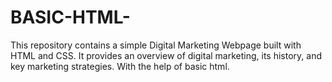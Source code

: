 # BASIC-HTML-
This repository contains a simple Digital Marketing Webpage built with HTML and CSS. It provides an overview of digital marketing, its history, and key marketing strategies. With the help of basic html.

